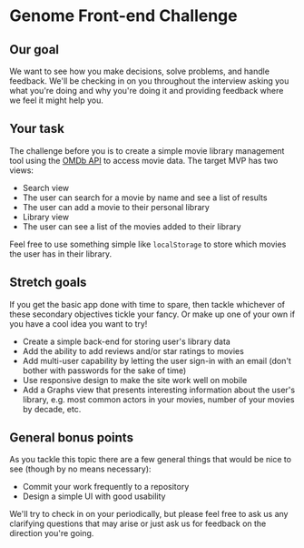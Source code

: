 # Genome Front-end Challenge

## Our goal

We want to see how you make decisions, solve problems, and handle feedback. We'll be checking in on you throughout the interview asking you what you're doing and why you're doing it and providing feedback where we feel it might help you.

## Your task

The challenge before you is to create a simple movie library management tool using the [OMDb API](http://www.omdbapi.com/) to access movie data. The target MVP has two views:

* Search view
 * The user can search for a movie by name and see a list of results
 * The user can add a movie to their personal library
* Library view
 * The user can see a list of the movies added to their library

Feel free to use something simple like `localStorage` to store which movies the user has in their library.

## Stretch goals

If you get the basic app done with time to spare, then tackle whichever of these secondary objectives tickle your fancy. Or make up one of your own if you have a cool idea you want to try!

* Create a simple back-end for storing user's library data
* Add the ability to add reviews and/or star ratings to movies
* Add multi-user capability by letting the user sign-in with an email (don't bother with passwords for the sake of time)
* Use responsive design to make the site work well on mobile
* Add a Graphs view that presents interesting information about the user's library, e.g. most common actors in your movies, number of your movies by decade, etc.

## General bonus points

As you tackle this topic there are a few general things that would be nice to see (though by no means necessary):

* Commit your work frequently to a repository
* Design a simple UI with good usability


We'll try to check in on your periodically, but please feel free to ask us any clarifying questions that may arise or just ask us for feedback on the direction you're going.

